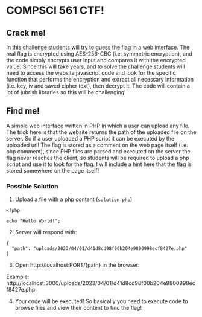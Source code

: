 # COMPSCI 561 CTF!

## Crack me!
In this challenge students will try to guess the flag in a web interface.
The real flag is encrypted using AES-256-CBC (i.e. symmetric encryption), and the code simply encrypts user input and compares it with the encrypted value.
Since this will take years, and to solve the challenge students will need to access the website javascript code and look for the specific function that performs the encryption and extract all necessary information (i.e. key, iv and saved cipher text), then decrypt it. The code will contain a lot of jubrish libraries so this will be challenging!

## Find me!

A simple web interface written in PHP in which a user can upload any file. The trick here is that the website returns the path of the uploaded file on the server. So if a user uploaded a PHP script it can be executed by the uploaded url!
The flag is stored as a comment on the web page itself (i.e. php comment), since PHP files are parsed and executed on the server the flag never reaches the client, so students will be required to upload a php script and use it to look for the flag. I will include a hint here that the flag is stored somewhere on the page itself! 

### Possible Solution

1. Upload a file with a php content (`solution.php`)
```
<?php

echo "Hello World!";
```

2. Server will respond with:

```
{
  "path": "uploads/2023/04/01/d41d8cd98f00b204e9800998ecf8427e.php"
}
```

3. Open http://localhost:PORT/{path} in the browser:

Example:
http://localhost:3000/uploads/2023/04/01/d41d8cd98f00b204e9800998ecf8427e.php

4. Your code will be executed! So basically you need to execute code to browse files and view their content to find the flag!